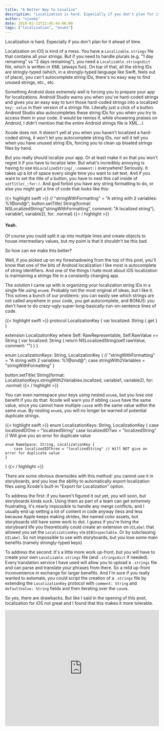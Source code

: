 ```yaml
---
title: "A Better Way to Localize"
description: "Localization is hard. Especially if you don't plan for it ahead of time."
author: "njooma"
date: 2018-02-12T12:45:44-06:00
tags: ["localization", "enums"]
---
```


Localization is hard. Especially if you don't plan for it ahead of time.
<!--more-->

Localization on iOS is kind of a mess. You have a `Localizable.strings` file that contains all your strings. But if you need to handle plurals (e.g. "1 day remaining" vs "2 days remaining"), you need a `Localizable.stringsdict` file, which is written in XML (always fun). On top of that, all the string IDs are stringly-typed (which, in a strongly-typed language like Swift, feels out of place), you can't autocomplete string IDs, there's no easy way to find unused strings, etc., etc. 

Something Android does extremely well is forcing you to prepare your app for localizations. Android Studio warns you when you've hard-coded strings and gives you an easy way to turn those hard-coded strings into a localized `key: value` in their version of a strings file. Literally just a click of a button. Android Studio also autocompletes these string IDs for you when you try to access them in your code. (I would be remiss if, while showering praises on Android, I didn't mention that the entire Android strings file is XML...)

Xcode does not. It doesn't yell at you when you haven't localized a hard-coded string, it won't let you autocomplete string IDs, nor will it tell you when you have unused string IDs, forcing you to clean up bloated strings files by hand.

But you really should localize your app. Or at least make it so that you won't regret it if you have to localize later. But what's incredibly annoying is having to use `NSLocalizedString(_:comment:)` everywhere! Seriously. It takes up a lot of space every single time you want to set text. And if you want to set the title of a button, you have to nest this call inside of `setTitle(_:for:)`. And god forbid you have any string formatting to do, or else you might get a line of code that looks like this:

{{< highlight swift >}}
// "stringWithFormatting" = "A string with 2 variables: %1$@ and %2$@";
button.setTitle(
    String(format: NSLocalizedString("stringWithFormatting", comment: "A localized string"), 
        variable1, variable2), 
    for: .normal)
{{< / highlight >}}

#### Yeah. ####

Of course you could split it up into multiple lines and create objects to house intermediary values, but my point is that it shouldn't be this bad.

So how can we make this better?

Well, if you picked up on my foreshadowing from the top of this post, you'll know that one of the bits of Android localization I like most is autocomplete of string identifiers. And one of the things I hate most about iOS localization is maintaining a strings file in a constantly changing app. 

The solution I came up with is organizing your localization string IDs in a single file using `enum`s. Probably not the most original of ideas, but I like it. This solves a bunch of our problems: you can easily see which strings are not called anywhere in your code, you get autocomplete, and BONUS: you don't have to do crazy-ugly-super-long-basically-run-on-sentence lines of code.

{{< highlight swift >}}
protocol LocalizationKey {
    var localized: String { get }
}

extension LocalizationKey where Self: RawRepresentable, Self.RawValue == String {
    var localized: String {
        return NSLocalizedString(self.rawValue, comment: "")
    }
}

enum LocalizationKeys: String, LocalizationKey {
    // "stringWithFormatting" = "A string with 2 variables: %1$@ and %2$@";
    case stringWith2Variables = "stringWithFormatting"
}

button.setTitle(
    String(format: LocalizationKeys.stringWith2Variables.localized, variable1, variable2), 
    for: .normal)
{{< / highlight >}}

You can even namespace your keys using nested `enum`s, but you lose one benefit if you do that: Xcode will warn you if sibling `case`s have the same value, since you cannot have multiple `case`s with the same value within the same `enum`. By nesting `enum`s, you will no longer be warned of potential duplicate strings.

{{< highlight swift >}}
enum LocalizationKeys: String, LocalizationKey {
    case localizedIDOne = "localizedString"
    case localizedIDTwo = "localizedString" // Will give you an error for duplicate value

    enum NameSpace: String, LocalizationKey {
        case localizedIDThree = "localizedString" // Will NOT give an error for duplicate value
    }
}
{{< / highlight >}}

There are some obvious downsides with this method: you cannot use it in storyboards, and you lose the ability to automatically export localization files using Xcode's built-in "Export for Localization" option.

To address the first: if you haven't figured it out yet, you will soon, but storyboards kinda suck. Using them as part of a team can get extremely frustrating, it's nearly impossible to handle any merge conflicts, and I usually end up setting a lot of content in code anyway (less and less because Apple keeps making strides, like named color assets, but storyboards still have some work to do). I guess if you're living the storyboard life you theoretically could create an extension on `UILabel` that allowed you set the `LocalizationKey` via `@IBInspectable`. Or by subclassing `UILabel`. So not impossible to use with storyboards, but you lose some main benefits (namely strongly-typed keys).

To address the second: It's a little more work up-front, but you will have to create your own `Localizable.strings` file (and `.stringsdict` if needed). Every translation service I have used will allow you to upload a `.strings` file and can parse and translate your phrases from there. So a mild up-front inconvenience in exchange for larger benefits. And I'm sure if you really wanted to automate, you could script the creation of a `.strings` file by extending the `LocalizationKey` protocol with `comment: String` and `defaultValue: String` fields and then iterating over the `case`s. 

So yes, there are drawbacks. But like I said in the opening of this post, localization for iOS not great and I found that this makes it more tolerable.

<iframe src="https://open.spotify.com/embed/track/3RHxEG6JqPKNesUpEv3FUg?theme=white&view=list" width="100%" height="380" frameborder="0" allowtransparency="true"></iframe>